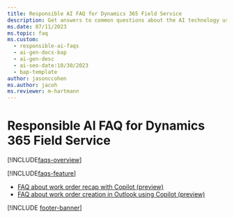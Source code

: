 ```yaml
---
title: Responsible AI FAQ for Dynamics 365 Field Service
description: Get answers to common questions about the AI technology used in Dynamics 365 Field Service, how it was tested and evaluated, and specific limitations.
ms.date: 07/11/2023
ms.topic: faq
ms.custom:
  - responsible-ai-faqs
  - ai-gen-docs-bap
  - ai-gen-desc
  - ai-seo-date:10/30/2023
  - bap-template
author: jasonccohen
ms.author: jacoh
ms.reviewer: m-hartmann
---
```


# Responsible AI FAQ for Dynamics 365 Field Service

[!INCLUDE[faqs-overview](../includes/faqs-overview.md)]

[!INCLUDE[faqs-feature](../includes/faqs-feature.md)]

- [FAQ about work order recap with Copilot (preview)](faqs-work-order-recap.md)
- [FAQ about work order creation in Outlook using Copilot (preview)](faqs-wo-flw-copilot.md)

[!INCLUDE [footer-banner](../includes/footer-banner.md)]

